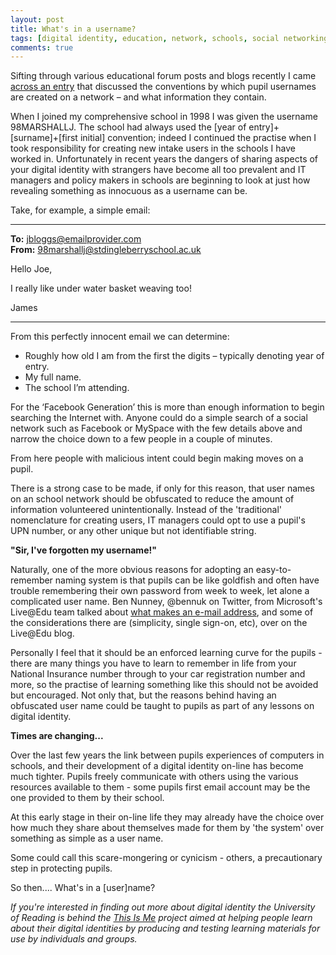 ```yaml
---
layout: post
title: What's in a username?
tags: [digital identity, education, network, schools, social networking, username]
comments: true
---
```


Sifting through various educational forum posts and blogs recently I came <a href="http://www.edugeek.net/forums/blogs/grumbledook/230-usernames-should-they-identify-pupil.html">across an entry</a> that discussed the conventions by which pupil usernames are created on a network – and what information they contain.

When I joined my comprehensive school in 1998 I was given the username 98MARSHALLJ. The school had always used the [year of entry]+[surname]+[first initial] convention; indeed I continued the practise when I took responsibility for creating new intake users in the schools I have worked in. Unfortunately in recent years the dangers of sharing aspects of your digital identity with strangers have become all too prevalent and IT managers and policy makers in schools are beginning to look at just how revealing something as innocuous as a username can be.

Take, for example, a simple email:

<hr>

<strong>To:</strong> jbloggs@emailprovider.com<br />
<strong>From:</strong> 98marshallj@stdingleberryschool.ac.uk

Hello Joe,

I really like under water basket weaving too!

James

<hr>

From this perfectly innocent email we can determine:
<ul>
 	<li>Roughly how old I am from the first the digits – typically denoting year of entry.</li>
 	<li>My full name.</li>
 	<li>The school I’m attending.</li>
</ul>
For the ‘Facebook Generation’ this is more than enough information to begin searching the Internet with. Anyone could do a simple search of a social network such as Facebook or MySpace with the few details above and narrow the choice down to a few people in a couple of minutes.

From here people with malicious intent could begin making moves on a pupil.

There is a strong case to be made, if only for this reason, that user names on an school network should be obfuscated to reduce the amount of information volunteered unintentionally. Instead of the 'traditional' nomenclature for creating users, IT managers could opt to use a pupil's UPN number, or any other unique but not identifiable string.

<strong>"Sir, I've forgotten my username!"</strong>

Naturally, one of the more obvious reasons for adopting an easy-to-remember naming system is that pupils can be like goldfish and often have trouble remembering their own password from week to week, let alone a complicated user name. Ben Nunney, @bennuk on Twitter, from Microsoft's Live@Edu team talked about <a href="https://blogs.msdn.microsoft.com/ukeducloud/2009/08/05/what-makes-an-email-address/">what makes an e-mail address</a>, and some of the considerations there are (simplicity, single sign-on, etc), over on the Live@Edu blog.

Personally I feel that it should be an enforced learning curve for the pupils - there are many things you have to learn to remember in life from your National Insurance number through to your car registration number and more, so the practise of learning something like this should not be avoided but encouraged. Not only that, but the reasons behind having an obfuscated user name could be taught to pupils as part of any lessons on digital identity.

<strong>Times are changing...</strong>

Over the last few years the link between pupils experiences of computers in schools, and their development of a digital identity on-line has become much tighter. Pupils freely communicate with others using the various resources available to them - some pupils first email account may be the one provided to them by their school.

At this early stage in their on-line life they may already have the choice over how much they share about themselves made for them by 'the system' over something as simple as a user name.

Some could call this scare-mongering or cynicism - others, a precautionary step in protecting pupils.

So then.... What's in a [user]name?

<em>If you're interested in finding out more about digital identity the University of Reading is behind the </em><a title="This Is Me" href="http://thisisme.reading.ac.uk/" target="_self"><em>This Is Me</em></a><em> project aimed at helping people learn about their digital identities by producing and testing learning materials for use by individuals and groups.</em>